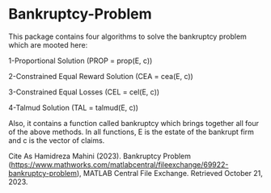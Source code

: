 # Bankruptcy-Problem
This package contains four algorithms to solve the bankruptcy problem which are mooted here:

1-Proportional Solution (PROP = prop(E, c))

2-Constrained Equal Reward Solution (CEA = cea(E, c))

3-Constrained Equal Losses (CEL = cel(E, c))

4-Talmud Solution (TAL = talmud(E, c))

Also, it contains a function called bankruptcy which brings together all four of the above methods.
In all functions, E is the estate of the bankrupt firm and c is the vector of claims.

Cite As
Hamidreza Mahini (2023). Bankruptcy Problem (https://www.mathworks.com/matlabcentral/fileexchange/69922-bankruptcy-problem), MATLAB Central File Exchange. Retrieved October 21, 2023.
